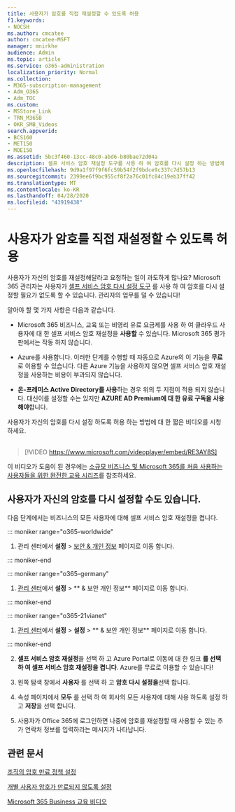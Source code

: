 ```yaml
---
title: 사용자가 암호를 직접 재설정할 수 있도록 허용
f1.keywords:
- NOCSH
ms.author: cmcatee
author: cmcatee-MSFT
manager: mnirkhe
audience: Admin
ms.topic: article
ms.service: o365-administration
localization_priority: Normal
ms.collection:
- M365-subscription-management
- Adm_O365
- Adm_TOC
ms.custom:
- MSStore_Link
- TRN_M365B
- OKR_SMB_Videos
search.appverid:
- BCS160
- MET150
- MOE150
ms.assetid: 5bc3f460-13cc-48c0-abd6-b80bae72d04a
description: 셀프 서비스 암호 재설정 도구를 사용 하 여 암호를 다시 설정 하는 방법에 대해 알아봅니다.
ms.openlocfilehash: 9d9a1f97f9f6fc59b54f2f9bdce9c337c7d57b13
ms.sourcegitcommit: 2399ee6f9bc955cf8f2a76c01fc84c19eb37ff42
ms.translationtype: MT
ms.contentlocale: ko-KR
ms.lasthandoff: 04/28/2020
ms.locfileid: "43919438"
---
```

# <a name="let-users-reset-their-own-passwords"></a>사용자가 암호를 직접 재설정할 수 있도록 허용

사용자가 자신의 암호를 재설정해달라고 요청하는 일이 과도하게 많나요? Microsoft 365 관리자는 사용자가 [셀프 서비스 암호 다시 설정 도구](https://go.microsoft.com/fwlink/p/?LinkId=522677) 를 사용 하 여 암호를 다시 설정할 필요가 없도록 할 수 있습니다. 관리자의 업무를 덜 수 있습니다! 
  
알아야 할 몇 가지 사항은 다음과 같습니다.
  
- Microsoft 365 비즈니스, 교육 또는 비영리 유료 요금제를 사용 하 여 클라우드 사용자에 대 한 셀프 서비스 암호 재설정을 **사용할** 수 있습니다. Microsoft 365 평가판에서는 작동 하지 않습니다. 
    
- Azure를 사용합니다. 이러한 단계를 수행할 때 자동으로 Azure의 이 기능을 **무료** 로 이용할 수 있습니다. 다른 Azure 기능을 사용하지 않으면 셀프 서비스 암호 재설정을 사용하는 비용이 부과되지 않습니다. 
    
- **온-프레미스 Active Directory를 사용**하는 경우 위의 두 지점이 적용 되지 않습니다. 대신이를 설정할 수는 있지만 **AZURE AD Premium에 대 한 유료 구독을 사용 해야**합니다. 

사용자가 자신의 암호를 다시 설정 하도록 허용 하는 방법에 대 한 짧은 비디오를 시청 하세요. <br><br>

> [!VIDEO https://www.microsoft.com/videoplayer/embed/RE3AY8S] 

이 비디오가 도움이 된 경우에는 [소규모 비즈니스 및 Microsoft 365를 처음 사용하는 사용자들을 위한 완전한 교육 시리즈](https://support.office.com/article/6ab4bbcd-79cf-4000-a0bd-d42ce4d12816)를 참조하세요.

## <a name="let-people-reset-their-own-passwords"></a>사용자가 자신의 암호를 다시 설정할 수도 있습니다. 

다음 단계에서는 비즈니스의 모든 사용자에 대해 셀프 서비스 암호 재설정을 켭니다.
  
::: moniker range="o365-worldwide"
1.  관리 센터에서 **설정** \> <a href="https://go.microsoft.com/fwlink/p/?linkid=2072756" target="_blank">보안 & 개인 정보</a> 페이지로 이동 합니다.

::: moniker-end

::: moniker range="o365-germany"

1. <a href="https://go.microsoft.com/fwlink/p/?linkid=848041" target="_blank">관리 센터</a>에서 **설정** \> ** &amp; 보안 개인 정보** 페이지로 이동 합니다.

::: moniker-end

::: moniker range="o365-21vianet"

1. <a href="https://go.microsoft.com/fwlink/p/?linkid=850627" target="_blank">관리 센터</a>에서 **설정** \> **설정** \> ** &amp; 보안 개인 정보** 페이지로 이동 합니다.

::: moniker-end

   
2. **셀프 서비스 암호 재설정**을 선택 하 고 Azure Portal로 이동에 대 한 링크 **를 선택 하 여 셀프 서비스 암호 재설정을 켭니다**. Azure를 무료로 이용할 수 있습니다!
  
3. 왼쪽 탐색 창에서 **사용자** 를 선택 하 고 **암호 다시 설정을**선택 합니다.
  
4. 속성 페이지에서 **모두** 를 선택 하 여 회사의 모든 사용자에 대해 사용 하도록 설정 하 고 **저장**을 선택 합니다.
  
5. 사용자가 Office 365에 로그인하면 나중에 암호를 재설정할 때 사용할 수 있는 추가 연락처 정보를 입력하라는 메시지가 나타납니다.

## <a name="related-articles"></a>관련 문서

[조직의 암호 만료 정책 설정](../manage/set-password-expiration-policy.md)
  
[개별 사용자 암호가 만료되지 않도록 설정](set-password-to-never-expire.md)

[Microsoft 365 Business 교육 비디오](https://support.office.com/article/6ab4bbcd-79cf-4000-a0bd-d42ce4d12816)
